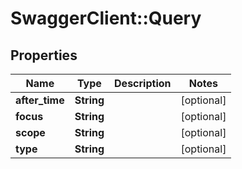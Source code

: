 # SwaggerClient::Query

## Properties
Name | Type | Description | Notes
------------ | ------------- | ------------- | -------------
**after_time** | **String** |  | [optional] 
**focus** | **String** |  | [optional] 
**scope** | **String** |  | [optional] 
**type** | **String** |  | [optional] 


